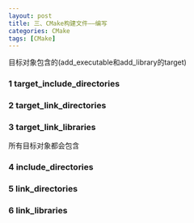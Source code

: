 ```yaml
---
layout: post
title: 三、CMake构建文件——编写
categories: CMake
tags: [CMake]
---
```


目标对象包含的(add_executable和add_library的target)

### 1 target_include_directories

### 2 target_link_directories

### 3 target_link_libraries

所有目标对象都会包含

### 4 include_directories

### 5 link_directories

### 6 link_libraries
